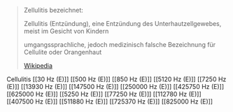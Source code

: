 > Zellulitis bezeichnet:
>
> 
>
> Zellulitis (Entzündung), eine Entzündung des Unterhautzellgewebes, meist im Gesicht von Kindern
>
> umgangssprachliche, jedoch medizinisch falsche Bezeichnung für Cellulite oder Orangenhaut
>
> [Wikipedia](https://de.wikipedia.org/wiki/Zellulitis)

Cellulitis
[[30 Hz (E)]]
[[500 Hz (E)]]
[[850 Hz (E)]]
[[5120 Hz (E)]]
[[7250 Hz (E)]]
[[13930 Hz (E)]]
[[147500 Hz (E)]]
[[250000 Hz (E)]]
[[425750 Hz (E)]]
[[625000 Hz (E)]]
[[5250 Hz (E)]]
[[77250 Hz (E)]]
[[112780 Hz (E)]]
[[407500 Hz (E)]]
[[511880 Hz (E)]]
[[725370 Hz (E)]]
[[825000 Hz (E)]]